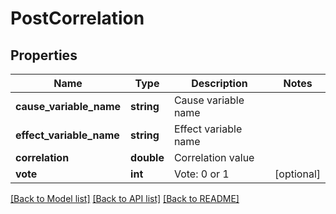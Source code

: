 # PostCorrelation

## Properties
Name | Type | Description | Notes
------------ | ------------- | ------------- | -------------
**cause_variable_name** | **string** | Cause variable name | 
**effect_variable_name** | **string** | Effect variable name | 
**correlation** | **double** | Correlation value | 
**vote** | **int** | Vote: 0 or 1 | [optional] 

[[Back to Model list]](../README.md#documentation-for-models) [[Back to API list]](../README.md#documentation-for-api-endpoints) [[Back to README]](../README.md)


